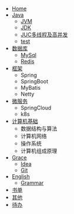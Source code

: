 * [Home](README.md)
* [Java](README#Java)
    * [JVM](docs/java/jvm.md)
    * [JDK](docs/java/jdk.md)
    * [JUC多线程及高并发](docs/java/jdk/juc.md)
    * [test](test.md)
* [数据库](README#数据库)
    * [MySql](docs/database/mysql.md)
    * [Redis](docs/database/redis.md)
* [框架](README#框架)
    * Spring
    * SpringBoot
    * MyBatis
    * Netty
* [微服务](README#微服务)
    * SpringCloud
    * k8s
* [计算机基础](README#计算机基础)
    * 数据结构与算法
    * 计算机网络
    * 操作系统
    * 计算机组成原理
* [Grace](README#Grace)
    * [Idea](docs/grace/idea.md)
    * [Git](docs/grace/git.md)
* [English](README#English)
    * [Grammar](docs/english/grammar.md)
* [书单](README#书单)
* [其他](README#其他)
* [待办](README#待办)

